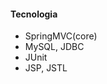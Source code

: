 <h4>Tecnologia</h4>
<ul>
  <li>SpringMVC(core)</li>
  <li>MySQL, JDBC</li>
  <li>JUnit</li>
  <li>JSP, JSTL</li>
 </ul>
